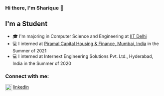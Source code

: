 ### Hi there, I'm Sharique 👋

## I'm a Student
- 🎓 I'm majoring in Computer Science and Engineering at [IIT Delhi](https://home.iitd.ac.in)
- 💻 I interned at [Piramal Capital Housing & Finance, Mumbai, India](https://www.piramalfinance.com/) in the Summer of 2021
- 💻 I interned at Internext Engineering Solutions Pvt. Ltd., Hyderabad, India in the Summer of 2020

### Connect with me:

[<img align="left" alt="codeSTACKr | LinkedIn" width="22px" src="https://cdn.jsdelivr.net/npm/simple-icons@v3/icons/linkedin.svg" />][linkedin][linkedin]

<br />

[linkedin]: https://www.linkedin.com/in/sharique-shamim-963b65193/

